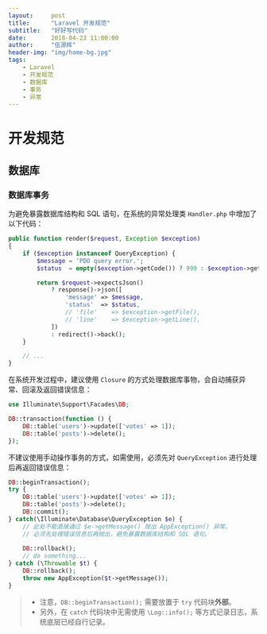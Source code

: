 ```yaml
---
layout:     post
title:      "Laravel 开发规范"
subtitle:   "好好写代码"
date:       2018-04-23 11:00:00
author:     "伍源辉"
header-img: "img/home-bg.jpg"
tags:
    - Laravel
    - 开发规范
    - 数据库
    - 事务
    - 异常
---
```



# 开发规范

## 数据库

### 数据库事务

为避免暴露数据库结构和 SQL 语句，在系统的异常处理类 `Handler.php` 中增加了以下代码：

```php
public function render($request, Exception $exception)
{
    if ($exception instanceof QueryException) {
        $message = 'PDO query error.';
        $status  = empty($exception->getCode()) ? 999 : $exception->getCode();

        return $request->expectsJson()
            ? response()->json([
                'message' => $message,
                'status'  => $status,
                // 'file'    => $exception->getFile(),
                // 'line'    => $exception->getLine(),
            ])
            : redirect()->back();
    }

    // ...
}
```

在系统开发过程中，建议使用 `Closure` 的方式处理数据库事物，会自动捕获异常、回滚及返回错误信息：

```php
use Illuminate\Support\Facades\DB;

DB::transaction(function () {
    DB::table('users')->update(['votes' => 1]);
    DB::table('posts')->delete();
});
```


不建议使用手动操作事务的方式，如需使用，必须先对 `QueryException` 进行处理后再返回错误信息：

```php
DB::beginTransaction();
try {
    DB::table('users')->update(['votes' => 1]);
    DB::table('posts')->delete();
    DB::commit();
} catch(\Illuminate\Database\QueryException $e) {
    // 此处不能直接通过 $e->getMessage() 抛出 AppException() 异常，
    // 必须先处理错误信息后再抛出，避免暴露数据库结构和 SQL 语句。
    
    DB::rollback();
    // do something...
} catch (\Throwable $t) {
    DB::rollback();
    throw new AppException($t->getMessage());
}
```

> * 注意，`DB::beginTransaction();` 需要放置于 `try` 代码块**外部**。
> * 另外，在 `catch` 代码块中无需使用 `\Log::info();` 等方式记录日志，系统底层已经自行记录。
